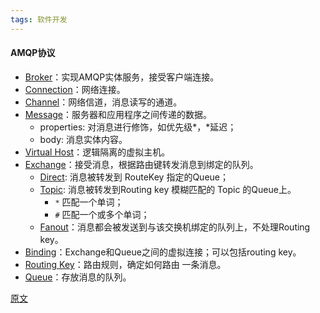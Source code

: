 ```yaml
---
tags: 软件开发
---
```




#### AMQP协议

* <u>Broker</u>：实现AMQP实体服务，接受客户端连接。
* <u>Connection</u>：网络连接。
* <u>Channel</u>：网络信道，消息读写的通道。
* <u>Message</u>：服务器和应用程序之间传递的数据。
  * properties: 对消息进行修饰，如优先级*，*延迟；
  * body: 消息实体内容。
* <u>Virtual Host</u>：逻辑隔离的虚拟主机。
* <u>Exchange</u>：接受消息，根据路由键转发消息到绑定的队列。
  * <u>Direct</u>: 消息被转发到 RouteKey 指定的Queue；
  * <u>Topic</u>: 消息被转发到Routing key 模糊匹配的 Topic 的Queue上。
    * `*` 匹配一个单词；
    * `#` 匹配一个或多个单词；
  * <u>Fanout</u>：消息都会被发送到与该交换机绑定的队列上，不处理Routing key。
* <u>Binding</u>：Exchange和Queue之间的虚拟连接；可以包括routing key。
* <u>Routing Key</u>：路由规则，确定如何路由 一条消息。
* <u>Queue</u>：存放消息的队列。



[原文](https://mp.weixin.qq.com/s/u1-iCUlSMTw8p19DM8Pd3Q)